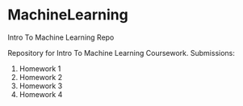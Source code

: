 # MachineLearning
Intro To Machine Learning Repo

Repository for Intro To Machine Learning Coursework.
Submissions:
1. Homework 1
2. Homework 2
3. Homework 3
4. Homework 4
